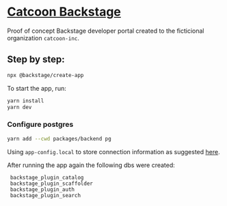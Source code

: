 # [Catcoon Backstage](https://backstage.io)

Proof of concept Backstage developer portal created to the ficticional organization `catcoon-inc`.

## Step by step:

```sh
npx @backstage/create-app
```

To start the app, run:

```sh
yarn install
yarn dev
```

### Configure postgres

```sh
yarn add --cwd packages/backend pg
```

Using `app-config.local` to store connection information as suggested [here](https://github.com/backstage/backstage/issues/2521#issuecomment-694934491).

After running the app again the following dbs were created:

```
 backstage_plugin_catalog
 backstage_plugin_scaffolder
 backstage_plugin_auth
 backstage_plugin_search
```